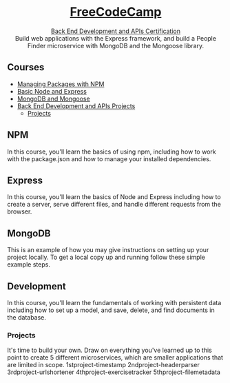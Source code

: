 <h1 align="center"><a href="https://www.freecodecamp.org/learn">FreeCodeCamp</a></h1>

  <p align="center">
  <a href="https://www.freecodecamp.org/learn/back-end-development-and-apis/"> 
    Back End Development and APIs Certification </a> <br>
   Build web applications with the Express framework, and build a People Finder microservice with MongoDB and the Mongoose library.  
</p>



<!-- TABLE OF CONTENTS -->
## Courses

* [Managing Packages with NPM](#npm)
* [Basic Node and Express](#express)
* [MongoDB and Mongoose](#mongodb)
* [Back End Development and APIs Projects](#development)
  * [Projects](#projects)




## NPM

In this course, you'll learn the basics of using npm, including how to work with the package.json and how to manage your installed dependencies.

## Express
In this course, you'll learn the basics of Node and Express including how to create a server, serve different files, and handle different requests from the browser.



## MongoDB

This is an example of how you may give instructions on setting up your project locally.
To get a local copy up and running follow these simple example steps.

## Development
In this course, you'll learn the fundamentals of working with persistent data including how to set up a model, and save, delete, and find documents in the database.

### Projects
It's time to build your own. Draw on everything you've learned up to this point to create 5 different microservices, which are smaller applications that are limited in scope.
  1stproject-timestamp
  2ndproject-headerparser
  3rdproject-urlshortener
  4thproject-exercisetracker
  5thproject-filemetadata

